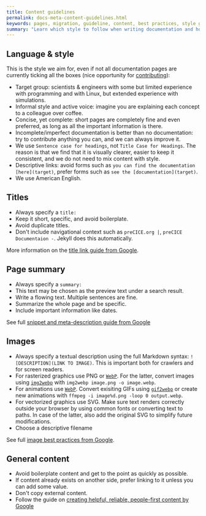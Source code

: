 ```yaml
---
title: Content guidelines
permalink: docs-meta-content-guidelines.html
keywords: pages, migration, guideline, content, best practices, style guide
summary: "Learn which style to follow when writing documentation and how to write good titles, content, and page summaries."
---
```


## Language & style

This is the style we aim for, even if not all documentation pages are currently ticking all the boxes (nice opportunity for [contributing](community-contribute-to-precice.html)):

- Target group: scientists & engineers with some but limited experience with programming and with Linux, but extended experience with simulations.
- Informal style and active voice: imagine you are explaining each concept to a colleague over coffee.
- Concise, yet complete: short pages are completely fine and even preferred, as long as all the important information is there.
- Incomplete/imperfect documentation is better than no documentation: try to contribute anything you can, and we can always improve it.
- We use `Sentence case for headings`, not `Title Case for Headings`. The reason is that we find that it is visually clearer, easier to keep it consistent, and we do not need to mix content with style.
- Descriptive links: avoid forms such as `you can find the documentation [here](target)`, prefer forms such as `see the [documentation](target)`.
- We use American English.

## Titles

- Always specify a `title:`
- Keep it short, specific, and avoid boilerplate.
- Avoid duplicate titles.
- Don't include navigational context such as `preCICE.org |`, `preCICE Documentaion -`. Jekyll does this automatically.

More information on the [title link guide from Google](https://developers.google.com/search/docs/appearance/title-link#page-titles).

## Page summary

- Always specify a `summary:`
- This text may be chosen as the preview text under a search result.
- Write a flowing text. Multiple sentences are fine.
- Summarize the whole page and be specific.
- Include important information like dates.

See full [snippet and meta-description guide from Google](https://developers.google.com/search/docs/appearance/snippet#meta-descriptions)

## Images

- Always specify a textual description using the full Markdown syntax: `![DESCRIPTION](LINK TO IMAGE)`. This is important both for crawlers and for screen readers.
- For rasterized graphics use PNG or [`WebP`](https://repology.org/project/libwebp/versions). For the latter, convert images using [`img2webp`](https://developers.google.com/speed/webp/docs/img2webp) with `img2webp image.png -o image.webp`.
- For animations use [`WebP`](https://repology.org/project/libwebp/versions). Convert exisiting GIFs using [`gif2webp`](https://developers.google.com/speed/webp/docs/gif2webp) or create new animations with `ffmpeg -i image%d.png -loop 0 output.webp`.
- For vectorized graphics use SVG. Make sure text renders correctly outside your browser by using common fonts or converting text to paths. In case of the latter, also add the original SVG to simplify future modifications.
- Choose a descriptive filename

See full [image best practices from Google](https://developers.google.com/search/docs/appearance/google-images).

## General content

- Avoid boilerplate content and get to the point as quickly as possible.
- If content already exists on another side, prefer linking to it unless you can add some value.
- Don't copy external content.
- Follow the guide on [creating helpful, reliable, people-first content by Google](https://developers.google.com/search/docs/fundamentals/creating-helpful-content)
